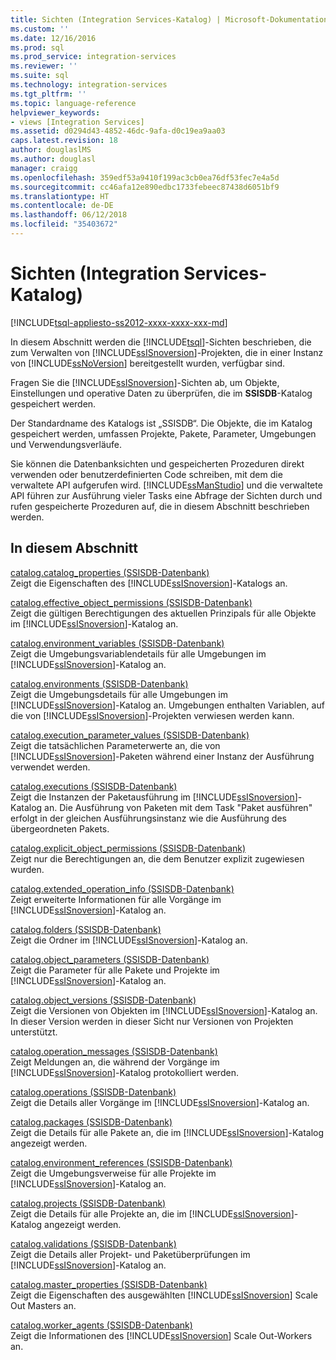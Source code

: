 ```yaml
---
title: Sichten (Integration Services-Katalog) | Microsoft-Dokumentation
ms.custom: ''
ms.date: 12/16/2016
ms.prod: sql
ms.prod_service: integration-services
ms.reviewer: ''
ms.suite: sql
ms.technology: integration-services
ms.tgt_pltfrm: ''
ms.topic: language-reference
helpviewer_keywords:
- views [Integration Services]
ms.assetid: d0294d43-4852-46dc-9afa-d0c19ea9aa03
caps.latest.revision: 18
author: douglaslMS
ms.author: douglasl
manager: craigg
ms.openlocfilehash: 359edf53a9410f199ac3cb0ea76df53fec7e4a5d
ms.sourcegitcommit: cc46afa12e890edbc1733febeec87438d6051bf9
ms.translationtype: HT
ms.contentlocale: de-DE
ms.lasthandoff: 06/12/2018
ms.locfileid: "35403672"
---
```

# <a name="views-integration-services-catalog"></a>Sichten (Integration Services-Katalog)
[!INCLUDE[tsql-appliesto-ss2012-xxxx-xxxx-xxx-md](../../includes/tsql-appliesto-ss2012-xxxx-xxxx-xxx-md.md)]

  In diesem Abschnitt werden die [!INCLUDE[tsql](../../includes/tsql-md.md)]-Sichten beschrieben, die zum Verwalten von [!INCLUDE[ssISnoversion](../../includes/ssisnoversion-md.md)]-Projekten, die in einer Instanz von [!INCLUDE[ssNoVersion](../../includes/ssnoversion-md.md)] bereitgestellt wurden, verfügbar sind.  
  
 Fragen Sie die [!INCLUDE[ssISnoversion](../../includes/ssisnoversion-md.md)]-Sichten ab, um Objekte, Einstellungen und operative Daten zu überprüfen, die im **SSISDB**-Katalog gespeichert werden.  
  
 Der Standardname des Katalogs ist „SSISDB“. Die Objekte, die im Katalog gespeichert werden, umfassen Projekte, Pakete, Parameter, Umgebungen und Verwendungsverläufe.  
  
 Sie können die Datenbanksichten und gespeicherten Prozeduren direkt verwenden oder benutzerdefinierten Code schreiben, mit dem die verwaltete API aufgerufen wird. [!INCLUDE[ssManStudio](../../includes/ssmanstudio-md.md)] und die verwaltete API führen zur Ausführung vieler Tasks eine Abfrage der Sichten durch und rufen gespeicherte Prozeduren auf, die in diesem Abschnitt beschrieben werden.  
  
## <a name="in-this-section"></a>In diesem Abschnitt  
 [catalog.catalog_properties &#40;SSISDB-Datenbank&#41;](../../integration-services/system-views/catalog-catalog-properties-ssisdb-database.md)  
 Zeigt die Eigenschaften des [!INCLUDE[ssISnoversion](../../includes/ssisnoversion-md.md)]-Katalogs an.  
  
 [catalog.effective_object_permissions &#40;SSISDB-Datenbank&#41;](../../integration-services/system-views/catalog-effective-object-permissions-ssisdb-database.md)  
 Zeigt die gültigen Berechtigungen des aktuellen Prinzipals für alle Objekte im [!INCLUDE[ssISnoversion](../../includes/ssisnoversion-md.md)]-Katalog an.  
  
 [catalog.environment_variables &#40;SSISDB-Datenbank&#41;](../../integration-services/system-views/catalog-environment-variables-ssisdb-database.md)  
 Zeigt die Umgebungsvariablendetails für alle Umgebungen im [!INCLUDE[ssISnoversion](../../includes/ssisnoversion-md.md)]-Katalog an.  
  
 [catalog.environments &#40;SSISDB-Datenbank&#41;](../../integration-services/system-views/catalog-environments-ssisdb-database.md)  
 Zeigt die Umgebungsdetails für alle Umgebungen im [!INCLUDE[ssISnoversion](../../includes/ssisnoversion-md.md)]-Katalog an. Umgebungen enthalten Variablen, auf die von [!INCLUDE[ssISnoversion](../../includes/ssisnoversion-md.md)]-Projekten verwiesen werden kann.  
  
 [catalog.execution_parameter_values &#40;SSISDB-Datenbank&#41;](../../integration-services/system-views/catalog-execution-parameter-values-ssisdb-database.md)  
 Zeigt die tatsächlichen Parameterwerte an, die von [!INCLUDE[ssISnoversion](../../includes/ssisnoversion-md.md)]-Paketen während einer Instanz der Ausführung verwendet werden.  
  
 [catalog.executions &#40;SSISDB-Datenbank&#41;](../../integration-services/system-views/catalog-executions-ssisdb-database.md)  
 Zeigt die Instanzen der Paketausführung im [!INCLUDE[ssISnoversion](../../includes/ssisnoversion-md.md)]-Katalog an. Die Ausführung von Paketen mit dem Task "Paket ausführen" erfolgt in der gleichen Ausführungsinstanz wie die Ausführung des übergeordneten Pakets.  
  
 [catalog.explicit_object_permissions &#40;SSISDB-Datenbank&#41;](../../integration-services/system-views/catalog-explicit-object-permissions-ssisdb-database.md)  
 Zeigt nur die Berechtigungen an, die dem Benutzer explizit zugewiesen wurden.  
  
 [catalog.extended_operation_info &#40;SSISDB-Datenbank&#41;](../../integration-services/system-views/catalog-extended-operation-info-ssisdb-database.md)  
 Zeigt erweiterte Informationen für alle Vorgänge im [!INCLUDE[ssISnoversion](../../includes/ssisnoversion-md.md)]-Katalog an.  
  
 [catalog.folders &#40;SSISDB-Datenbank&#41;](../../integration-services/system-views/catalog-folders-ssisdb-database.md)  
 Zeigt die Ordner im [!INCLUDE[ssISnoversion](../../includes/ssisnoversion-md.md)]-Katalog an.  
  
 [catalog.object_parameters &#40;SSISDB-Datenbank&#41;](../../integration-services/system-views/catalog-object-parameters-ssisdb-database.md)  
 Zeigt die Parameter für alle Pakete und Projekte im [!INCLUDE[ssISnoversion](../../includes/ssisnoversion-md.md)]-Katalog an.  
  
 [catalog.object_versions &#40;SSISDB-Datenbank&#41;](../../integration-services/system-views/catalog-object-versions-ssisdb-database.md)  
 Zeigt die Versionen von Objekten im [!INCLUDE[ssISnoversion](../../includes/ssisnoversion-md.md)]-Katalog an. In dieser Version werden in dieser Sicht nur Versionen von Projekten unterstützt.  
  
 [catalog.operation_messages &#40;SSISDB-Datenbank&#41;](../../integration-services/system-views/catalog-operation-messages-ssisdb-database.md)  
 Zeigt Meldungen an, die während der Vorgänge im [!INCLUDE[ssISnoversion](../../includes/ssisnoversion-md.md)]-Katalog protokolliert werden.  
  
 [catalog.operations &#40;SSISDB-Datenbank&#41;](../../integration-services/system-views/catalog-operations-ssisdb-database.md)  
 Zeigt die Details aller Vorgänge im [!INCLUDE[ssISnoversion](../../includes/ssisnoversion-md.md)]-Katalog an.  
  
 [catalog.packages &#40;SSISDB-Datenbank&#41;](../../integration-services/system-views/catalog-packages-ssisdb-database.md)  
 Zeigt die Details für alle Pakete an, die im [!INCLUDE[ssISnoversion](../../includes/ssisnoversion-md.md)]-Katalog angezeigt werden.  
  
 [catalog.environment_references &#40;SSISDB-Datenbank&#41;](../../integration-services/system-views/catalog-environment-references-ssisdb-database.md)  
 Zeigt die Umgebungsverweise für alle Projekte im [!INCLUDE[ssISnoversion](../../includes/ssisnoversion-md.md)]-Katalog an.  
  
 [catalog.projects &#40;SSISDB-Datenbank&#41;](../../integration-services/system-views/catalog-projects-ssisdb-database.md)  
 Zeigt die Details für alle Projekte an, die im [!INCLUDE[ssISnoversion](../../includes/ssisnoversion-md.md)]-Katalog angezeigt werden.  
  
 [catalog.validations &#40;SSISDB-Datenbank&#41;](../../integration-services/system-views/catalog-validations-ssisdb-database.md)  
 Zeigt die Details aller Projekt- und Paketüberprüfungen im [!INCLUDE[ssISnoversion](../../includes/ssisnoversion-md.md)]-Katalog an.  
  
[catalog.master_properties &#40;SSISDB-Datenbank&#41;](../../integration-services/system-views/catalog-master-properties-ssisdb-database.md)  
Zeigt die Eigenschaften des ausgewählten [!INCLUDE[ssISnoversion](../../includes/ssisnoversion-md.md)] Scale Out Masters an.

[catalog.worker_agents &#40;SSISDB-Datenbank&#41;](../../integration-services/system-views/catalog-worker-agents-ssisdb-database.md)  
Zeigt die Informationen des [!INCLUDE[ssISnoversion](../../includes/ssisnoversion-md.md)] Scale Out-Workers an.  
